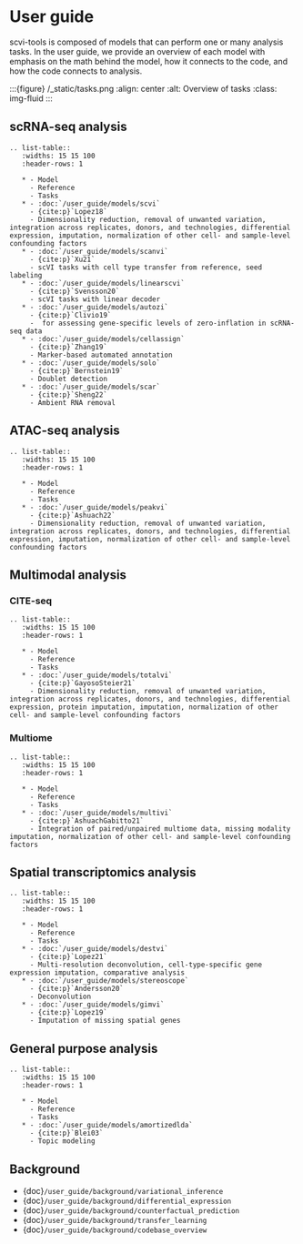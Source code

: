 # User guide

scvi-tools is composed of models that can perform one or many analysis tasks. In the user guide, we provide an overview of each model with emphasis on the math behind the model, how it connects to the code, and how the code connects to analysis.

:::{figure} /\_static/tasks.png
:align: center
:alt: Overview of tasks
:class: img-fluid
:::

## scRNA-seq analysis

```{eval-rst}
.. list-table::
   :widths: 15 15 100
   :header-rows: 1

   * - Model
     - Reference
     - Tasks
   * - :doc:`/user_guide/models/scvi`
     - {cite:p}`Lopez18`
     - Dimensionality reduction, removal of unwanted variation, integration across replicates, donors, and technologies, differential expression, imputation, normalization of other cell- and sample-level confounding factors
   * - :doc:`/user_guide/models/scanvi`
     - {cite:p}`Xu21`
     - scVI tasks with cell type transfer from reference, seed labeling
   * - :doc:`/user_guide/models/linearscvi`
     - {cite:p}`Svensson20`
     - scVI tasks with linear decoder
   * - :doc:`/user_guide/models/autozi`
     - {cite:p}`Clivio19`
     -  for assessing gene-specific levels of zero-inflation in scRNA-seq data
   * - :doc:`/user_guide/models/cellassign`
     - {cite:p}`Zhang19`
     - Marker-based automated annotation
   * - :doc:`/user_guide/models/solo`
     - {cite:p}`Bernstein19`
     - Doublet detection
   * - :doc:`/user_guide/models/scar`
     - {cite:p}`Sheng22`
     - Ambient RNA removal

```

## ATAC-seq analysis

```{eval-rst}
.. list-table::
   :widths: 15 15 100
   :header-rows: 1

   * - Model
     - Reference
     - Tasks
   * - :doc:`/user_guide/models/peakvi`
     - {cite:p}`Ashuach22`
     - Dimensionality reduction, removal of unwanted variation, integration across replicates, donors, and technologies, differential expression, imputation, normalization of other cell- and sample-level confounding factors
```

## Multimodal analysis

### CITE-seq

```{eval-rst}
.. list-table::
   :widths: 15 15 100
   :header-rows: 1

   * - Model
     - Reference
     - Tasks
   * - :doc:`/user_guide/models/totalvi`
     - {cite:p}`GayosoSteier21`
     - Dimensionality reduction, removal of unwanted variation, integration across replicates, donors, and technologies, differential expression, protein imputation, imputation, normalization of other cell- and sample-level confounding factors
```

### Multiome

```{eval-rst}
.. list-table::
   :widths: 15 15 100
   :header-rows: 1

   * - Model
     - Reference
     - Tasks
   * - :doc:`/user_guide/models/multivi`
     - {cite:p}`AshuachGabitto21`
     - Integration of paired/unpaired multiome data, missing modality imputation, normalization of other cell- and sample-level confounding factors

```

## Spatial transcriptomics analysis

```{eval-rst}
.. list-table::
   :widths: 15 15 100
   :header-rows: 1

   * - Model
     - Reference
     - Tasks
   * - :doc:`/user_guide/models/destvi`
     - {cite:p}`Lopez21`
     - Multi-resolution deconvolution, cell-type-specific gene expression imputation, comparative analysis
   * - :doc:`/user_guide/models/stereoscope`
     - {cite:p}`Andersson20`
     - Deconvolution
   * - :doc:`/user_guide/models/gimvi`
     - {cite:p}`Lopez19`
     - Imputation of missing spatial genes
```

## General purpose analysis

```{eval-rst}
.. list-table::
   :widths: 15 15 100
   :header-rows: 1

   * - Model
     - Reference
     - Tasks
   * - :doc:`/user_guide/models/amortizedlda`
     - {cite:p}`Blei03`
     - Topic modeling

```

## Background

-   {doc}`/user_guide/background/variational_inference`
-   {doc}`/user_guide/background/differential_expression`
-   {doc}`/user_guide/background/counterfactual_prediction`
-   {doc}`/user_guide/background/transfer_learning`
-   {doc}`/user_guide/background/codebase_overview`

```{bibliography} /references.bib

```

